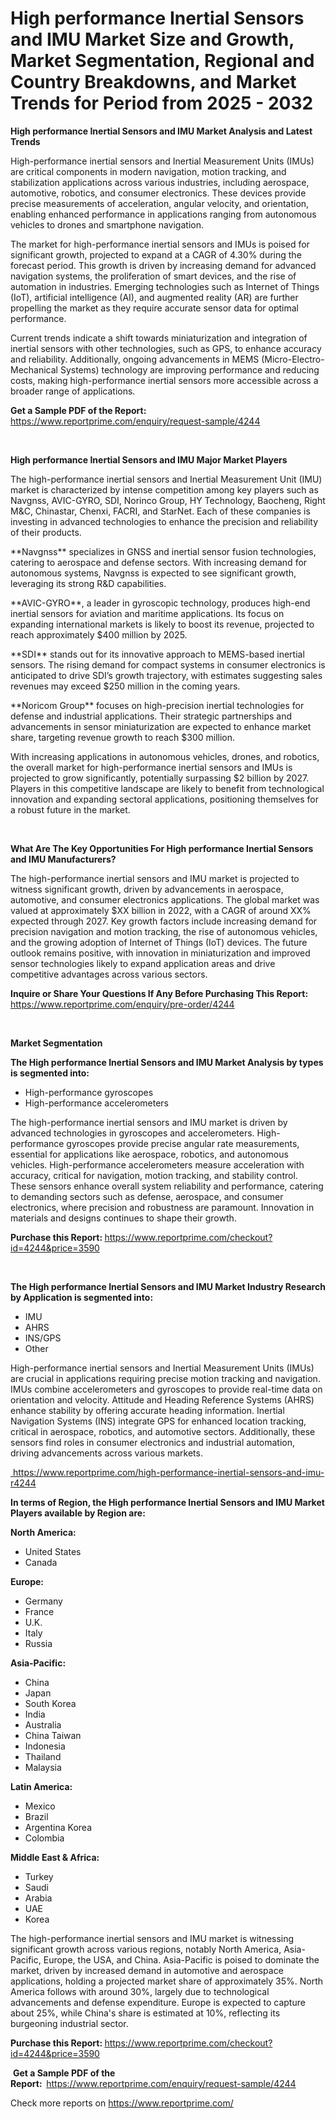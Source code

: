 <p><h1>High performance Inertial Sensors and IMU Market Size and Growth, Market Segmentation, Regional and Country Breakdowns, and Market Trends for Period from 2025 -  2032</h1></p><p><strong>High performance Inertial Sensors and IMU Market Analysis and Latest Trends</strong></p>
<p><p>High-performance inertial sensors and Inertial Measurement Units (IMUs) are critical components in modern navigation, motion tracking, and stabilization applications across various industries, including aerospace, automotive, robotics, and consumer electronics. These devices provide precise measurements of acceleration, angular velocity, and orientation, enabling enhanced performance in applications ranging from autonomous vehicles to drones and smartphone navigation.</p><p>The market for high-performance inertial sensors and IMUs is poised for significant growth, projected to expand at a CAGR of 4.30% during the forecast period. This growth is driven by increasing demand for advanced navigation systems, the proliferation of smart devices, and the rise of automation in industries. Emerging technologies such as Internet of Things (IoT), artificial intelligence (AI), and augmented reality (AR) are further propelling the market as they require accurate sensor data for optimal performance.</p><p>Current trends indicate a shift towards miniaturization and integration of inertial sensors with other technologies, such as GPS, to enhance accuracy and reliability. Additionally, ongoing advancements in MEMS (Micro-Electro-Mechanical Systems) technology are improving performance and reducing costs, making high-performance inertial sensors more accessible across a broader range of applications.</p></p>
<p><strong>Get a Sample PDF of the Report:&nbsp;</strong> <a href="https://www.reportprime.com/enquiry/request-sample/4244?utm_campaign=3317&utm_medium=2&utm_source=Github&utm_content=ia&utm_term=19032025&utm_id=high-performance-inertial-sensors-and-imu">https://www.reportprime.com/enquiry/request-sample/4244</a></p>
<p>&nbsp;</p>
<p><strong>High performance Inertial Sensors and IMU Major Market Players</strong></p>
<p><p>The high-performance inertial sensors and Inertial Measurement Unit (IMU) market is characterized by intense competition among key players such as Navgnss, AVIC-GYRO, SDI, Norinco Group, HY Technology, Baocheng, Right M&C, Chinastar, Chenxi, FACRI, and StarNet. Each of these companies is investing in advanced technologies to enhance the precision and reliability of their products.</p><p>**Navgnss** specializes in GNSS and inertial sensor fusion technologies, catering to aerospace and defense sectors. With increasing demand for autonomous systems, Navgnss is expected to see significant growth, leveraging its strong R&D capabilities.</p><p>**AVIC-GYRO**, a leader in gyroscopic technology, produces high-end inertial sensors for aviation and maritime applications. Its focus on expanding international markets is likely to boost its revenue, projected to reach approximately $400 million by 2025.</p><p>**SDI** stands out for its innovative approach to MEMS-based inertial sensors. The rising demand for compact systems in consumer electronics is anticipated to drive SDI’s growth trajectory, with estimates suggesting sales revenues may exceed $250 million in the coming years.</p><p>**Noricom Group** focuses on high-precision inertial technologies for defense and industrial applications. Their strategic partnerships and advancements in sensor miniaturization are expected to enhance market share, targeting revenue growth to reach $300 million.</p><p>With increasing applications in autonomous vehicles, drones, and robotics, the overall market for high-performance inertial sensors and IMUs is projected to grow significantly, potentially surpassing $2 billion by 2027. Players in this competitive landscape are likely to benefit from technological innovation and expanding sectoral applications, positioning themselves for a robust future in the market.</p></p>
<p>&nbsp;</p>
<p><strong>What Are The Key Opportunities For High performance Inertial Sensors and IMU Manufacturers?</strong></p>
<p><p>The high-performance inertial sensors and IMU market is projected to witness significant growth, driven by advancements in aerospace, automotive, and consumer electronics applications. The global market was valued at approximately $XX billion in 2022, with a CAGR of around XX% expected through 2027. Key growth factors include increasing demand for precision navigation and motion tracking, the rise of autonomous vehicles, and the growing adoption of Internet of Things (IoT) devices. The future outlook remains positive, with innovation in miniaturization and improved sensor technologies likely to expand application areas and drive competitive advantages across various sectors.</p></p>
<p><strong>Inquire or Share Your Questions If Any Before Purchasing This Report:</strong> <a href="https://www.reportprime.com/enquiry/pre-order/4244?utm_campaign=3317&utm_medium=2&utm_source=Github&utm_content=ia&utm_term=19032025&utm_id=high-performance-inertial-sensors-and-imu">https://www.reportprime.com/enquiry/pre-order/4244</a></p>
<p>&nbsp;</p>
<p><strong>Market Segmentation</strong></p>
<p><strong>The High performance Inertial Sensors and IMU Market Analysis by types is segmented into:</strong></p>
<p><ul><li>High-performance gyroscopes</li><li>High-performance accelerometers</li></ul></p>
<p><p>The high-performance inertial sensors and IMU market is driven by advanced technologies in gyroscopes and accelerometers. High-performance gyroscopes provide precise angular rate measurements, essential for applications like aerospace, robotics, and autonomous vehicles. High-performance accelerometers measure acceleration with accuracy, critical for navigation, motion tracking, and stability control. These sensors enhance overall system reliability and performance, catering to demanding sectors such as defense, aerospace, and consumer electronics, where precision and robustness are paramount. Innovation in materials and designs continues to shape their growth.</p></p>
<p><strong>Purchase this Report:&nbsp;</strong><a href="https://www.reportprime.com/checkout?id=4244&price=3590&utm_campaign=3317&utm_medium=2&utm_source=Github&utm_content=ia&utm_term=19032025&utm_id=high-performance-inertial-sensors-and-imu">https://www.reportprime.com/checkout?id=4244&price=3590</a></p>
<p>&nbsp;</p>
<p><strong>The High performance Inertial Sensors and IMU Market Industry Research by Application is segmented into:</strong></p>
<p><ul><li>IMU</li><li>AHRS</li><li>INS/GPS</li><li>Other</li></ul></p>
<p><p>High-performance inertial sensors and Inertial Measurement Units (IMUs) are crucial in applications requiring precise motion tracking and navigation. IMUs combine accelerometers and gyroscopes to provide real-time data on orientation and velocity. Attitude and Heading Reference Systems (AHRS) enhance stability by offering accurate heading information. Inertial Navigation Systems (INS) integrate GPS for enhanced location tracking, critical in aerospace, robotics, and automotive sectors. Additionally, these sensors find roles in consumer electronics and industrial automation, driving advancements across various markets.</p></p>
<p><a href="https://www.reportprime.com/high-performance-inertial-sensors-and-imu-r4244?utm_campaign=3317&utm_medium=2&utm_source=Github&utm_content=ia&utm_term=19032025&utm_id=high-performance-inertial-sensors-and-imu">&nbsp;https://www.reportprime.com/high-performance-inertial-sensors-and-imu-r4244</a></p>
<p><strong>In terms of Region, the High performance Inertial Sensors and IMU Market Players available by Region are:</strong></p>
<p>
    <p> <strong> North America: </strong>
        <ul>
            <li>United States</li>
            <li>Canada</li>
        </ul>
        </p> 
    <p> <strong> Europe: </strong>
        <ul>
            <li>Germany</li>
            <li>France</li>
            <li>U.K.</li>
            <li>Italy</li>
            <li>Russia</li>
        </ul>
        </p> 
    <p> <strong> Asia-Pacific: </strong>
        <ul>
            <li>China</li>
            <li>Japan</li>
            <li>South Korea</li>
            <li>India</li>
            <li>Australia</li>
            <li>China Taiwan</li>
            <li>Indonesia</li>
            <li>Thailand</li>
            <li>Malaysia</li>
        </ul>
        </p> 
    <p> <strong> Latin America: </strong>
        <ul>
            <li>Mexico</li>
            <li>Brazil</li>
            <li>Argentina Korea</li>
            <li>Colombia</li>
        </ul>
        </p> 
    <p> <strong> Middle East & Africa: </strong>
        <ul>
            <li>Turkey</li>
            <li>Saudi</li>
            <li>Arabia</li>
            <li>UAE</li>
            <li>Korea</li>
        </ul>
    </p>
    </p>
<p><p>The high-performance inertial sensors and IMU market is witnessing significant growth across various regions, notably North America, Asia-Pacific, Europe, the USA, and China. Asia-Pacific is poised to dominate the market, driven by increased demand in automotive and aerospace applications, holding a projected market share of approximately 35%. North America follows with around 30%, largely due to technological advancements and defense expenditure. Europe is expected to capture about 25%, while China's share is estimated at 10%, reflecting its burgeoning industrial sector.</p></p>
<p><strong>Purchase this Report: </strong><a href="https://www.reportprime.com/checkout?id=4244&price=3590&utm_campaign=3317&utm_medium=2&utm_source=Github&utm_content=ia&utm_term=19032025&utm_id=high-performance-inertial-sensors-and-imu">https://www.reportprime.com/checkout?id=4244&price=3590</a></p>
<p>&nbsp;<strong>Get a Sample PDF of the Report:&nbsp;&nbsp;</strong><a href="https://www.reportprime.com/enquiry/request-sample/4244?utm_campaign=3317&utm_medium=2&utm_source=Github&utm_content=ia&utm_term=19032025&utm_id=high-performance-inertial-sensors-and-imu">https://www.reportprime.com/enquiry/request-sample/4244</a></p>
<p><strong></strong></p>
<p>Check more reports on <a href="https://www.reportprime.com/?utm_campaign=3317&utm_medium=2&utm_source=Github&utm_content=ia&utm_term=19032025&utm_id=high-performance-inertial-sensors-and-imu">https://www.reportprime.com/</a></p>